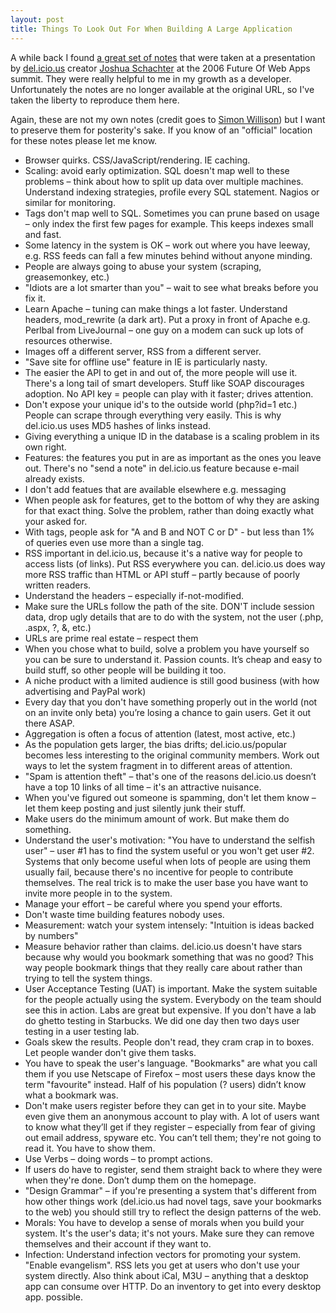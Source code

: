 ```yaml
---
layout: post
title: Things To Look Out For When Building A Large Application
---
```

<p>A while back I found <a href="http://simon.incutio.com/notes/2006/summit/schachter.txt">a great set of notes</a> that were taken at a presentation by <a href="https://delicious.com/">del.icio.us</a> creator <a href="https://twitter.com/joshu">Joshua Schachter</a> at the 2006 Future Of Web Apps summit.  They were really helpful to me in my growth as a developer.  Unfortunately the notes are no longer available at the original URL, so I've taken the liberty to reproduce them here.</p>

<p>Again, these are not my own notes (credit goes to <a href="https://twitter.com/simonw">Simon Willison</a>) but I want to preserve them for posterity's sake. If you know of an "official" location for these notes please let me know.</p>

<ul>
<li>Browser quirks. CSS/JavaScript/rendering. IE caching.</li>
<li>Scaling: avoid early optimization. SQL doesn't map well to these problems – think about how to split up data over multiple machines. Understand indexing strategies, profile every SQL statement. Nagios or similar for monitoring.</li>
<li>Tags don't map well to SQL. Sometimes you can prune based on usage – only index the first few pages for example. This keeps indexes small and fast.</li>
<li>Some latency in the system is OK – work out where you have leeway, e.g. RSS feeds can fall a few minutes behind without anyone minding.</li>
<li>People are always going to abuse your system (scraping, greasemonkey, etc.)</li>
<li>"Idiots are a lot smarter than you" – wait to see what breaks before you fix it.</li>
<li>Learn Apache – tuning can make things a lot faster. Understand headers, mod_rewrite (a dark art). Put a proxy in front of Apache e.g. Perlbal from LiveJournal – one guy on a modem can suck up lots of resources otherwise.</li>
<li>Images off a different server, RSS from a different server.</li>
<li>"Save site for offline use" feature in IE is particularly nasty.</li>
<li>The easier the API to get in and out of, the more people will use it. There's a long tail of smart developers. Stuff like SOAP discourages adoption. No API key = people can play with it faster; drives attention.</li>
<li>Don't expose your unique id's to the outside world (php?id=1 etc.) People can scrape through everything very easily. This is why del.icio.us uses MD5 hashes of links instead.</li>
<li>Giving everything a unique ID in the database is a scaling problem in its own right.</li>
<li>Features: the features you put in are as important as the ones you leave out. There's no "send a note" in del.icio.us feature because e-mail already exists.</li>
<li>I don't add featues that are available elsewhere e.g. messaging</li>
<li>When people ask for features, get to the bottom of why they are asking for that exact thing. Solve the problem, rather than doing exactly what your asked for.</li>
<li>With tags, people ask for "A and B and NOT C or D" - but less than 1% of queries even use more than a single tag.</li>
<li>RSS important in del.icio.us, because it's a native way for people to access lists (of links). Put RSS everywhere you can. del.icio.us does way more RSS traffic than HTML or API stuff – partly because of poorly written readers.</li>
<li>Understand the headers – especially if-not-modified.</li>
<li>Make sure the URLs follow the path of the site. DON'T include session data, drop ugly details that are to do with the system, not the user (.php, .aspx, ?, &, etc.)</li>
<li>URLs are prime real estate – respect them</li>
<li>When you chose what to build, solve a problem you have yourself so you can be sure to understand it. Passion counts. It’s cheap and easy to build stuff, so other people will be building it too.</li>
<li>A niche product with a limited audience is still good business (with how advertising and PayPal work)</li>
<li>Every day that you don't have something properly out in the world (not on an invite only beta) you’re losing a chance to gain users. Get it out there ASAP.</li>
<li>Aggregation is often a focus of attention (latest, most active, etc.)</li>
<li>As the population gets larger, the bias drifts; del.icio.us/popular becomes less interesting to the original community members. Work out ways to let the system fragment in to different areas of attention.</li>
<li>"Spam is attention theft" – that's one of the reasons del.icio.us doesn’t have a top 10 links of all time – it's an attractive nuisance.</li>
<li>When you've figured out someone is spamming, don't let them know – let them keep posting and just silently junk their stuff.</li>
<li>Make users do the minimum amount of work. But make them do something.</li>
<li>Understand the user's motivation: "You have to understand the selfish user" – user #1 has to find the system useful or you won't get user #2. Systems that only become useful when lots of people are using them usually fail, because there's no incentive for people to contribute themselves. The real trick is to make the user base you have want to invite more people in to the system.</li>
<li>Manage your effort – be careful where you spend your efforts.</li>
<li>Don't waste time building features nobody uses.</li>
<li>Measurement: watch your system intensely: "Intuition is ideas backed by numbers"</li>
<li>Measure behavior rather than claims. del.icio.us doesn't have stars because why would you bookmark something that was no good? This way people bookmark things that they really care about rather than trying to tell the system things.</li>
<li>User Acceptance Testing (UAT) is important. Make the system suitable for the people actually using the system. Everybody on the team should see this in action. Labs are great but expensive. If you don't have a lab do ghetto testing in Starbucks. We did one day then two days user testing in a user testing lab.</li>
<li>Goals skew the results. People don't read, they cram crap in to boxes. Let people wander don't give them tasks.</li>
<li>You have to speak the user's language. "Bookmarks" are what you call them if you use Netscape of Firefox – most users these days know the term "favourite" instead. Half of his population (? users) didn’t know what a bookmark was.</li>
<li>Don't make users register before they can get in to your site. Maybe even give them an anonymous account to play with. A lot of users want to know what they’ll get if they register – especially from fear of giving out email address, spyware etc. You can’t tell them; they're not going to read it. You have to show them.</li>
<li>Use Verbs – doing words – to prompt actions.</li>
<li>If users do have to register, send them straight back to where they were when they're done. Don’t dump them on the homepage.</li>
<li>"Design Grammar" – if you're presenting a system that's different from how other things work (del.icio.us had novel tags, save your bookmarks to the web) you should still try to reflect the design patterns of the web.</li>
<li>Morals: You have to develop a sense of morals when you build your system. It's the user's data; it's not yours. Make sure they can remove themselves and their account if they want to.</li>
<li>Infection: Understand infection vectors for promoting your system. "Enable evangelism". RSS lets you get at users who don't use your system directly. Also think about iCal, M3U – anything that a desktop app can consume over HTTP. Do an inventory to get into every desktop app. possible.</li>
</ul>
